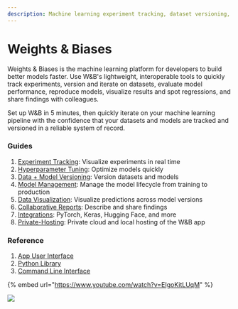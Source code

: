 ```yaml
---
description: Machine learning experiment tracking, dataset versioning, and model evaluation
---
```


# Weights & Biases

Weights & Biases is the machine learning platform for developers to build better models faster. Use W\&B's lightweight, interoperable tools to quickly track experiments, version and iterate on datasets, evaluate model performance, reproduce models, visualize results and spot regressions, and share findings with colleagues.

Set up W\&B in 5 minutes, then quickly iterate on your machine learning pipeline with the confidence that your datasets and models are tracked and versioned in a reliable system of record.

### Guides

1. [Experiment Tracking](guides/track/): Visualize experiments in real time
2. [Hyperparameter Tuning](guides/sweeps/): Optimize models quickly
3. [Data + Model Versioning](broken-reference): Version datasets and models
4. [Model Management](https://docs.wandb.ai/guides/models): Manage the model lifecycle from training to production
5. [Data Visualization](guides/data-vis/): Visualize predictions across model versions
6. [Collaborative Reports](guides/reports/): Describe and share findings
7. [Integrations](guides/integrations/): PyTorch, Keras, Hugging Face, and more
8. [Private-Hosting](guides/self-hosted/): Private cloud and local hosting of the W\&B app

### Reference

1. [App User Interface](ref/app/)
2. [Python Library](ref/python/)
3. [Command Line Interface](ref/cli/)

{% embed url="https://www.youtube.com/watch?v=EIgoKitLUqM" %}

![](<.gitbook/assets/W\&B Diagram - 20210913.png>)
